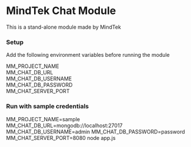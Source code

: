 # MindTek Chat Module

This is a stand-alone module made by MindTek

### Setup
Add the following environment variables before running the module <br />

MM_PROJECT_NAME <br />
MM_CHAT_DB_URL <br />
MM_CHAT_DB_USERNAME <br />
MM_CHAT_DB_PASSWORD <br />
MM_CHAT_SERVER_PORT <br />

### Run with sample credentials
MM_PROJECT_NAME=sample MM_CHAT_DB_URL=mongodb://localhost:27017 MM_CHAT_DB_USERNAME=admin MM_CHAT_DB_PASSWORD=password MM_CHAT_SERVER_PORT=8080 node app.js
